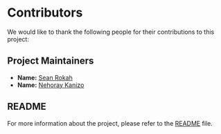 # Contributors

We would like to thank the following people for their contributions to this project:

## Project Maintainers
- **Name:** [Sean Rokah](https://github.com/seanrokah) 
- **Name:** [Nehoray Kanizo](https://github.com/NehorayK)
## README

For more information about the project, please refer to the [README](README.md) file.
